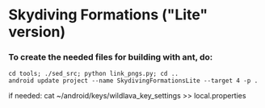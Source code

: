 # Skydiving Formations ("Lite" version) #

### To create the needed files for building with ant, do: ###

    cd tools; ./sed_src; python link_pngs.py; cd ..
    android update project --name SkydivingFormationsLite --target 4 -p .

  if needed:
    cat ~/android/keys/wildlava_key_settings >> local.properties
